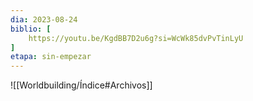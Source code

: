 ```yaml
---
dia: 2023-08-24
biblio: [
	https://youtu.be/KgdBB7D2u6g?si=WcWk85dvPvTinLyU
]
etapa: sin-empezar
---
```









![[Worldbuilding/Índice#Archivos]]